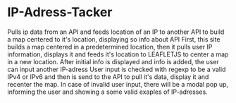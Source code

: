 # IP-Adress-Tacker
Pulls ip data from an API and feeds location of an IP to another API to build a map centered to it's location, displaying so info about API
First, this site builds a map centered in a predetermined location,
then it pulls user IP information, displays it and feeds it's location to LEAFLETJS to center a map in a new location.
After initial info is displayed and info is added, the user can input another IP-adress
User input is checked with regexp to be a valid IPv4 or IPv6 and then is send to the API to pull it's data, display it and recenter the map.
In case of invalid user input, there will be a modal pop up, informing the user and showing a some valid exaples of IP-adresses.
